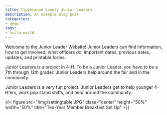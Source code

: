 ```yaml
---
title: Tippecanoe County Junior Leaders
description: An example blog post.
categories:
- demo
tags:
- hello-world
---
```


Welcome to the Junior Leader Website! Junior Leaders can find information, how to get involved, what officers do, important dates, previous dates, updates, and printable forms. 

Junior Leaders is a project in 4-H. To be a Junior Leader, you have to be a 7th through 12th grader. Junior Leaders help around the fair and in the community. 

Junior Leaders is a very fun project. Junior Leaders get to help younger 4-H'ers, work pop stand shifts, and help around the community. 

{{< figure src="/img/settingtable.JPG" class="center" height="50%" width="50%" title="Ten-Year Member Breakfast Set Up" >}}

